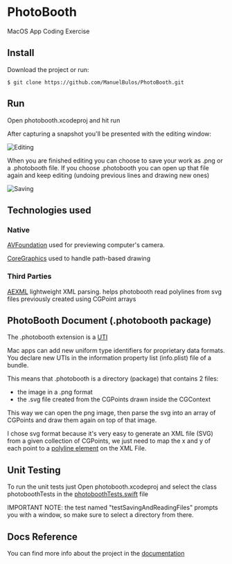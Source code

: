 # PhotoBooth
MacOS App Coding Exercise

## Install
Download the project or run:
```console
$ git clone https://github.com/ManuelBulos/PhotoBooth.git
```

## Run
Open photobooth.xcodeproj and hit run


After capturing a snapshot you'll be presented with the editing window:

![Editing](/photobooth/Res/editing.png?raw=true)

When you are finished editing you can choose to save your work as .png or a .photobooth file.
If you choose .photobooth you can open up that file again and keep editing (undoing previous lines and drawing new ones)

![Saving](/photobooth/Res/saving.png?raw=true)

## Technologies used
### Native
[AVFoundation](https://developer.apple.com/av-foundation/) used for previewing computer's camera.

[CoreGraphics](https://developer.apple.com/documentation/coregraphics/cgcontext) used to handle path-based drawing

### Third Parties
[AEXML](https://github.com/tadija/AEXML) lightweight XML parsing.
helps photobooth read polylines from svg files previously created using CGPoint arrays

## PhotoBooth Document (.photobooth package)
The .photobooth extension is a [UTI](https://developer.apple.com/library/archive/documentation/FileManagement/Conceptual/understanding_utis/understand_utis_declare/understand_utis_declare.html)

Mac apps can add new uniform type identifiers for proprietary data formats. You declare new UTIs in the information property list (info.plist) file of a bundle.

This means that .photobooth is a directory (package) that contains 2 files: 
- the image in a .png format
- the .svg file created from the CGPoints drawn inside the CGContext

This way we can open the png image, then parse the svg into an array of CGPoints and draw them again on top of that image.

I chose svg format because it's very easy to generate an XML file (SVG) from a given collection of CGPoints, we just need to map the x and y of each point to a [polyline element](https://www.w3schools.com/graphics/svg_polyline.asp) on the XML File.

## Unit Testing
To run the unit tests just Open photobooth.xcodeproj and select the class photoboothTests in the [photoboothTests.swift](/photoboothTests/photoboothTests.swift) file

IMPORTANT NOTE: the test named "testSavingAndReadingFiles" prompts you with a window, so make sure to select a directory from there.

## Docs Reference
You can find more info about the project in the [documentation](/Documentation/Reference/README.md)
